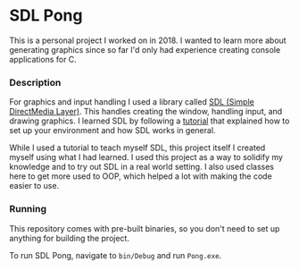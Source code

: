 # SDL Pong

This is a personal project I worked on in 2018. I wanted to learn more about generating graphics since so far I'd only had experience creating console applications for C.

### Description

For graphics and input handling I used a library called [SDL (Simple DirectMedia Layer)](https://www.libsdl.org/). This handles creating the window, handling input, and drawing graphics. I learned SDL by following a [tutorial](https://lazyfoo.net/tutorials/SDL/) that explained how to set up your environment and how SDL works in general.

While I used a tutorial to teach myself SDL, this project itself I created myself using what I had learned. I used this project as a way to solidify my knowledge and to try out SDL in a real world setting. I also used classes here to get more used to OOP, which helped a lot with making the code easier to use.

### Running

This repository comes with pre-built binaries, so you don't need to set up anything for building the project.

To run SDL Pong, navigate to `bin/Debug` and run `Pong.exe`.
